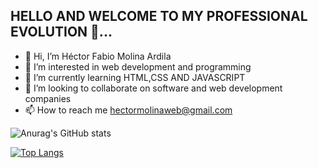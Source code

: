 ## HELLO AND WELCOME TO MY PROFESSIONAL EVOLUTION 👋...


- 👋 Hi, I’m Héctor Fabio Molina Ardila
- 👀 I’m interested in web development and programming 
- 🌱 I’m currently learning HTML,CSS AND JAVASCRIPT
- 💞️ I’m looking to collaborate on software and web development companies 
- 📫 How to reach me hectormolinaweb@gmail.com

![Anurag's GitHub stats](https://github-readme-stats.vercel.app/api?username=H3cto4&show_icons=true&theme=tokyonight)

[![Top Langs](https://github-readme-stats.vercel.app/api/top-langs/?username=anuraghazra&langs_count=8)](https://github.com/anuraghazra/github-readme-stats)
